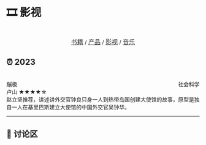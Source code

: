 # 🎞️ 影视


<center>  
  <br>
  <a href="https://blog.ralvines.top/friend/"><font face="LXGW WenKai Screen" size=3 color="#333333">书籍</font></a> / <a href="https://blog.ralvines.top/board/"><font face="LXGW WenKai Screen" size=3 color="#333333">产品</font></a> / <a href="https://blog.ralvines.top/praise/"><font face="LXGW WenKai Screen" size=3 color="#333333">影视</font></a> / <a href="https://blog.ralvines.top/praise/"><font face="LXGW WenKai Screen" size=3 color="#333333">音乐</font></a>
  <br>
</center>

## ⏰ 2023

<br>
<div class="culture-list" cover-src="https://cos.pinlyu.com/culture/books/" json-src="books.json">
  <div class="media">
    <div class="media-cover" style="background-image:url(https://cos.pinlyu.com/culture/books/蹦极.webp)"></div>
    <div class="media-meta">
      <div class="media-meta-item title">蹦极<span style="float:right;font-weight:400">社会科学</span></div>
      <div class="media-meta-item">
        <span class="author">卢山</span>
        <span class="star-score">★★★★<span class="grey-star">☆</span></span>
      </div>
      <div class="media-meta-item intro"><font face="LXGW WenKai Screen">赵立坚推荐，讲述讲外交官钟良只身一人到热带岛国创建大使馆的故事，原型是独自一人在基里巴斯建立大使馆的中国外交官吴钟华。</font></div>
    </div>
  </div>
</div>

---

## 💬 讨论区
